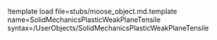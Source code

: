!template load file=stubs/moose_object.md.template name=SolidMechanicsPlasticWeakPlaneTensile syntax=/UserObjects/SolidMechanicsPlasticWeakPlaneTensile